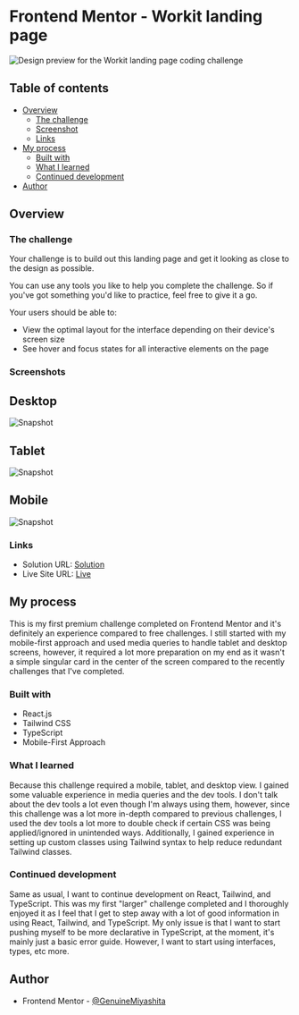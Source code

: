 # Frontend Mentor - Workit landing page

![Design preview for the Workit landing page coding challenge](./src/assets/preview.jpg)

## Table of contents

- [Overview](#overview)
  - [The challenge](#the-challenge)
  - [Screenshot](#screenshot)
  - [Links](#links)
- [My process](#my-process)
  - [Built with](#built-with)
  - [What I learned](#what-i-learned)
  - [Continued development](#continued-development)
- [Author](#author)

## Overview

### The challenge

Your challenge is to build out this landing page and get it looking as close to the design as possible.

You can use any tools you like to help you complete the challenge. So if you've got something you'd like to practice, feel free to give it a go.

Your users should be able to:

- View the optimal layout for the interface depending on their device's screen size
- See hover and focus states for all interactive elements on the page

### Screenshots

## Desktop

![Snapshot](./src/assets/DesktopFinalization.png)

## Tablet

![Snapshot](./src/assets/TabletFinlization.png)

## Mobile

![Snapshot](./src/assets/MobileFinalization.png)

### Links

- Solution URL: [Solution](https://www.frontendmentor.io/solutions/results-summary-IGVogVjF2j)
- Live Site URL: [Live](https://fmentorresultssummary.netlify.app/)

## My process

This is my first premium challenge completed on Frontend Mentor and it's definitely an experience compared to free challenges. I still started with my mobile-first approach and used media queries to handle tablet and desktop screens, however, it required a lot more preparation on my end as it wasn't a simple singular card in the center of the screen compared to the recently challenges that I've completed.

### Built with

- React.js
- Tailwind CSS
- TypeScript
- Mobile-First Approach

### What I learned

Because this challenge required a mobile, tablet, and desktop view. I gained some valuable experience in media queries and the dev tools. I don't talk about the dev tools a lot even though I'm always using them, however, since this challenge was a lot more in-depth compared to previous challenges, I used the dev tools a lot more to double check if certain CSS was being applied/ignored in unintended ways. Additionally, I gained experience in setting up custom classes using Tailwind syntax to help reduce redundant Tailwind classes.

### Continued development

Same as usual, I want to continue development on React, Tailwind, and TypeScript. This was my first "larger" challenge completed and I thoroughly enjoyed it as I feel that I get to step away with a lot of good information in using React, Tailwind, and TypeScript. My only issue is that I want to start pushing myself to be more declarative in TypeScript, at the moment, it's mainly just a basic error guide. However, I want to start using interfaces, types, etc more.

## Author

- Frontend Mentor - [@GenuineMiyashita](https://www.frontendmentor.io/profile/GenuineMiyashita)
